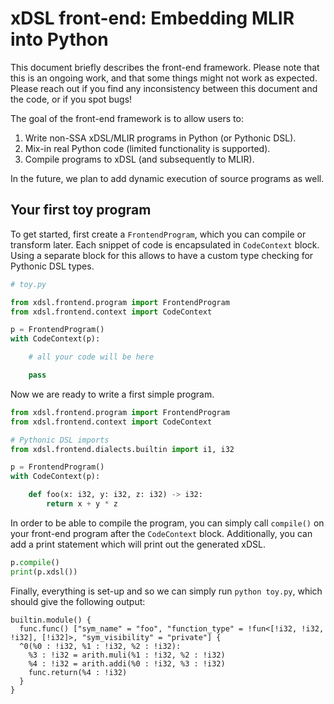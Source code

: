 # xDSL front-end: Embedding MLIR into Python

This document briefly describes the front-end framework. Please note that this
is an ongoing work, and that some things might not work as expected. Please
reach out if you find any inconsistency between this document and the code, or
if you spot bugs!

The goal of the front-end framework is to allow users to:

1. Write non-SSA xDSL/MLIR programs in Python (or Pythonic DSL).
2. Mix-in real Python code (limited functionality is supported).
3. Compile programs to xDSL (and subsequently to MLIR).

In the future, we plan to add dynamic execution of source programs as well.

## Your first toy program

To get started, first create a `FrontendProgram`, which you can compile or
transform later. Each snippet of code is encapsulated in `CodeContext` block.
Using a separate block for this allows to have a custom type checking for
Pythonic DSL types.

```python
# toy.py

from xdsl.frontend.program import FrontendProgram
from xdsl.frontend.context import CodeContext

p = FrontendProgram()
with CodeContext(p):

    # all your code will be here

    pass
```

Now we are ready to write a first simple program.

```python
from xdsl.frontend.program import FrontendProgram
from xdsl.frontend.context import CodeContext

# Pythonic DSL imports
from xdsl.frontend.dialects.builtin import i1, i32

p = FrontendProgram()
with CodeContext(p):

    def foo(x: i32, y: i32, z: i32) -> i32:
        return x + y * z
```

In order to be able to compile the program, you can simply call `compile()` on
your front-end program after the `CodeContext` block. Additionally, you can add
a print statement which will print out the generated xDSL.

```python
p.compile()
print(p.xdsl())
```

Finally, everything is set-up and so we can simply run `python toy.py`, which
should give the following output:

```mlir
builtin.module() {
  func.func() ["sym_name" = "foo", "function_type" = !fun<[!i32, !i32, !i32], [!i32]>, "sym_visibility" = "private"] {
  ^0(%0 : !i32, %1 : !i32, %2 : !i32):
    %3 : !i32 = arith.muli(%1 : !i32, %2 : !i32)
    %4 : !i32 = arith.addi(%0 : !i32, %3 : !i32)
    func.return(%4 : !i32)
  }
}
```
